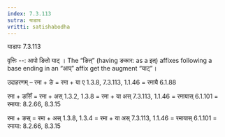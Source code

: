 ```yaml
---
index: 7.3.113
sutra: याडापः
vritti: satishabodha
---
```



 याडापः 7.3.113 


वृत्तिः --: आपो ङितो याट् । The “ङित्” (having ङकार: as a इत्) affixes following a base ending in an “आप्” affix get the augment “याट्”। 


उदाहरणम् – रमा + ङे = रमा + या ए 1.3.8, 7.3.113, 1.1.46 = रमायै 6.1.88 


रमा + ङसिँ = रमा + अस् 1.3.2, 1.3.8 = रमा + या अस् 7.3.113, 1.1.46 = रमायास् 6.1.101 = रमाया: 8.2.66, 8.3.15 


रमा + ङस् = रमा + अस् 1.3.8, 1.3.4 = रमा + या अस् 7.3.113, 1.1.46 = रमायास् 6.1.101 = रमाया: 8.2.66, 8.3.15 


